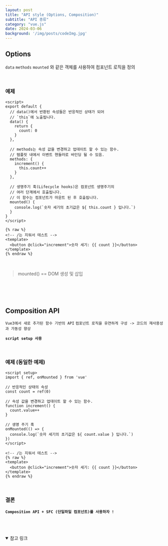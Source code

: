 ```yaml
---
layout: post
title: "API style (Options, Composition)"
subtitle: "API 종류"
category: "vue.js"
date: 2024-03-06
background: '/img/posts/codeImg.jpg'
---
```



## Options

`data` `methods` `mounted` 와 같은 객체를 사용하여 컴포넌트 로직을 정의

<br>

### 예제

```vue
<script>
export default {
  // data()에서 반환된 속성들은 반응적인 상태가 되어
  // `this`에 노출됩니다.
  data() {
    return {
      count: 0
    }
  },

  // methods는 속성 값을 변경하고 업데이트 할 수 있는 함수.
  // 템플릿 내에서 이벤트 헨들러로 바인딩 될 수 있음.
  methods: {
    increment() {
      this.count++
    }
  },

  // 생명주기 훅(Lifecycle hooks)은 컴포넌트 생명주기의
  // 여러 단계에서 호출됩니다.
  // 이 함수는 컴포넌트가 마운트 된 후 호출됩니다.
  mounted() {
    console.log(`숫자 세기의 초기값은 ${ this.count } 입니다.`)
  }
}
</script>

{% raw %}
<!-- /는 지워서 테스트 -->
<template>
  <button @click="increment">숫자 세기: {{ count }}</button>
</template>
{% endraw %}

```

<br>

> mounted() == DOM 생성 및 삽입

<br>
<br>
<br>

## Composition API

`Vue3에서 새로 추가된 함수 기반의 API` `컴포넌트 로직을 유연하게 구성 -> 코드의 재사용성과 가동성 향상`

**`script setup 사용`**

<br>

### 예제 (동일한 예제)

```vue
<script setup>
import { ref, onMounted } from 'vue'

// 반응적인 상태의 속성
const count = ref(0)

// 속성 값을 변경하고 업데이트 할 수 있는 함수.
function increment() {
  count.value++
}

// 생명 주기 훅
onMounted(() => {
  console.log(`숫자 세기의 초기값은 ${ count.value } 입니다.`)
})
</script>

<!-- /는 지워서 테스트 -->
{% raw %}
<template>
  <button @click="increment">숫자 세기: {{ count }}</button>
</template>
{% endraw %}
```

<br>

### 결론

**`Composition API + SFC (단일파일 컴포넌트)를 사용하자 !`**


<br>
<br>
<br>

<details open="open">
<summary>참고 링크</summary>
<div markdown="1">
<https://v3-docs.vuejs-korea.org/>
<div>
